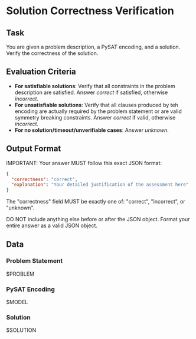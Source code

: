 # Solution Correctness Verification

## Task

You are given a problem description, a PySAT encoding, and a solution. Verify the correctness of the solution.

## Evaluation Criteria

- **For satisfiable solutions**: Verify that all constraints in the problem description are satisfied. Answer *correct* if satisfied, otherwise *incorrect*.
- **For unsatisfiable solutions**: Verify that all clauses produced by teh encoding are actually required by the problem statement or are valid symmetry breaking constraints. Answer *correct* if valid, otherwise *incorrect*.
- **For no solution/timeout/unverifiable cases**: Answer *unknown*.

## Output Format

IMPORTANT: Your answer MUST follow this exact JSON format:

```json
{
  "correctness": "correct",
  "explanation": "Your detailed justification of the assessment here"
}
```

The "correctness" field MUST be exactly one of: "correct", "incorrect", or "unknown".

DO NOT include anything else before or after the JSON object. Format your entire answer as a valid JSON object.

## Data

### Problem Statement

$PROBLEM

### PySAT Encoding

$MODEL

### Solution

$SOLUTION


